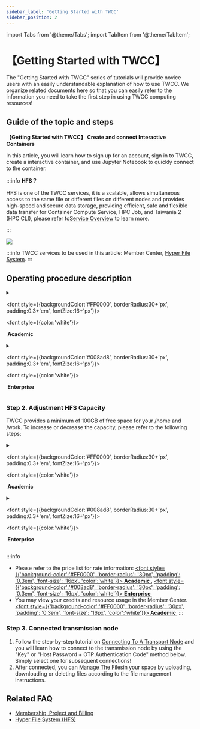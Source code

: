 ```yaml
---
sidebar_label: 'Getting Started with TWCC'
sidebar_position: 2
---
```


import Tabs from '@theme/Tabs';
import TabItem from '@theme/TabItem';


# 【Getting Started with TWCC】

The "Getting Started with TWCC" series of tutorials will provide novice users with an easily understandable explanation of how to use TWCC. We organize related documents here so that you can easily refer to the information you need to take the first step in using TWCC computing resources! <i class="fa fa-hand-peace-o" aria-hidden="true"></i>

## Guide of the topic and steps

**【Getting Started with TWCC】 Create and connect Interactive Containers**

In this article, you will learn how to sign up for an account, sign in to TWCC, create a interactive container, and use Jupyter Notebook to quickly connect to the container.


:::info
**HFS？**

HFS is one of the TWCC services, it is a scalable, allows simultaneous access to the same file or different files on different nodes and provides high-speed and secure data storage, providing efficient, safe and flexible data transfer for Container Compute Service, HPC Job, and Taiwania 2 (HPC CLI), please refer to[<ins>Service Overview</ins>](https://man.twcc.ai/@twccdocs/doc-hfs-main-zh/%2F%40twccdocs%2Fhfs-overview-zh) to learn more.

::: 


![](https://i.imgur.com/4ggibe9.png)




:::info
TWCC services to be used in this article: Member Center, [<ins>Hyper File System</ins>](https://man.twcc.ai/@twccdocs/doc-hfs-main-zh).
:::


## Operating procedure description

<details class="docspoiler">

<summary>

<font style={{backgroundColor:'#FF0000', borderRadius:30+'px', padding:0.3+'em', fontZize:16+'px'}}>

<font style={{color:'white'}}>

<b>&nbsp;Academic&nbsp;</b>

</font>

</font>

</summary> 


1. [Sign up for an account](https://iservice.nchc.org.tw/nchc_service/index.php?lang_type=#firstPage)
2. Once finished, you can [apply for a new project](https://man.twcc.ai/@twccdocs/doc-service-main-zh/https%3A%2F%2Fman.twcc.ai%2F%40twccdocs%2Fapply-project-and-credit-zh), or ask [Tenant Admin<i class="fa fa-question-circle" aria-hidden="true"></i>](https://man.twcc.vip/en/docs/role_permission/intro) to [add you to an available project](https://man.twcc.vip/en/docs/member/user-guides/project-management/project-member-management).
3. If you are a Tenant Admin, please [purchase credits](https://man.twcc.vip/en/docs/member/user-guides/billing/apply_credits) for your project, TWCC resources can only be created and used when there are credits in the project.
4. If you are a Tenant Admin, after the credit application is completed, you can split the project's parent wallet into multiple sub-wallets to allocate a fixed amount to your members. If there is no split, the project's parent wallet credit will be used directly. Please refer to [Project Wallet Management](https://man.twcc.ai/@twccdocs/doc-service-main-zh/https%3A%2F%2Fman.twcc.ai%2F%40twccdocs%2Fguide-service-manage-project-wallet-zh) for more information.


</details>

<!-- Space -->

<div style={{height:8+'px'}}></div>

<!-- 2. start -->

<details class="docspoiler">

<summary>

<font style={{backgroundColor:'#008ad8', borderRadius:30+'px', padding:0.3+'em', fontZize:16+'px'}}>

<font style={{color:'white'}}> 

<b>&nbsp;Enterprise&nbsp;</b>

</font>

</font>

</summary>


1. [Sign up for an account](https://tws.twcc.ai/)
2. Once finished, you can
    - Apply for a [Free Experience Program](https://member.twcc.ai/module_page.php?module=nchc_service#nchc_service/nchc_service.php?action=trial_prj_apply_step0), or
    - Contact TWS Sales (sales@twsc.io) for an in-depth understanding of your needs and we will assist you in adding new projects and credits, or
    - Ask [Tenant Admin<i class="fa fa-question-circle" aria-hidden="true"></i>](https://man.twcc.vip/en/docs/role_permission/intro) to [add you to an available project](https://man.twcc.vip/en/docs/member/user-guides/project-management/project-member-management).


</details>


### Step 2. Adjustment HFS Capacity

TWCC provides a minimum of 100GB of free space for your /home and /work. To increase or decrease the capacity, please refer to the following steps:

<!-- 1 start -->


<details class="docspoiler">

<summary> 

<font style={{backgroundColor:'#FF0000', borderRadius:30+'px', padding:0.3+'em', fontZize:16+'px'}}>

<font style={{color:'white'}}>

 <b>&nbsp;Academic&nbsp;</b>
 
 </font>
 
 </font>
 
 </summary> 

    
1. Login [Member Center](https://iservice.nchc.org.tw/nchc_service/index.php) > Select "Member Center" > Select "Purchases" > Select "High Speed File System (HFS)"
    
![](https://cos.twcc.ai/SYS-MANUAL/uploads/upload_14f95145ab43343e88dbbec779da6ace.png)
    
2. The left half provides capacity, adjustment instructions and personal space usage status,
   and the right half (top) has the option to change the paid bundle items, On the right half (bottom), you can enter the amount you want to purchase by entering /work or /home > click "Apply" > click "Submit" to adjust the capacity.

![](https://cos.twcc.ai/SYS-MANUAL/uploads/upload_23c64c3321fa24ad0d433c0b6b0be3c0.png)

</details>

<!-- Space -->

<div style={{height:8+'px'}}></div>

<!-- 2. start -->

<details class="docspoiler">

<summary>

<font style={{backgroundColor:'#008ad8', borderRadius:30+'px', padding:0.3+'em', fontZize:16+'px'}}>

<font style={{color:'white'}}> 

<b>&nbsp;Enterprise&nbsp;</b>
 
 </font>
 
 </font>
 
 </summary>

    
1. Login [Member Center](https://iservice.nchc.org.tw/nchc_service/index.php) > 選擇「會員中心」> 選擇「申購管理」> 選擇「申購高速檔案系統 (HFS)」

![](https://i.imgur.com/IzCTOiD.png)

2. The left half provides capacity, adjustment instructions and personal space usage status,
   and the right half (top) has the option to change the paid bundle items, On the right half (bottom), you can enter the amount you want to purchase by entering /work or /home > click "Apply" > click "Submit" to adjust the capacity.
    
![](https://cos.twcc.ai/SYS-MANUAL/uploads/upload_df824be235ea4480028561152af5c57d.png)


</details>


:::info
- Please refer to the price list for rate information: <a href="https://man.twcc.ai/@twccdocs/SJWlN3YDr?type=view#%E5%AE%B9%E5%99%A8%E9%81%8B%E7%AE%97%E6%9C%8D%E5%8B%99-Container-Compute-Service-CCS"><font style={{'background-color':'#FF0000', 'border-radius': '30px', 'padding': '0.3em', 'font-size': '16px', 'color':'white'}}><b>&nbsp;Academic&nbsp;</b></font></a>, <a href="https://man.twcc.ai/@twsdocs/pricing-zh#%E5%AE%B9%E5%99%A8%E9%81%8B%E7%AE%97%E6%9C%8D%E5%8B%99-Container-Compute-Service-CCS"><font style={{'background-color':'#008ad8', 'border-radius': '30px', 'padding': '0.3em', 'font-size': '16px', 'color':'white'}}><b>&nbsp;Enterprise&nbsp;</b></font></a>
- You may view your credits and resource usage in the Member Center. <a href="https://man.twcc.ai/@twccdocs/doc-service-main-zh/https%3A%2F%2Fman.twcc.ai%2F%40twccdocs%2Fguide-service-view-billing-resource-usage-zh"><font style={{'background-color':'#FF0000', 'border-radius': '30px', 'padding': '0.3em', 'font-size': '16px', 'color':'white'}}><b>&nbsp;Academic&nbsp;</b></font></a>
:::

### Step 3. Connected transmission node
    
1. Follow the step-by-step tutorial on [Connecting To A Transport Node](https://man.twcc.ai/@twccdocs/doc-hfs-main-zh/%2F%40twccdocs%2Fguide-hfs-connect-to-data-transfer-node-zh) and you will learn how to connect to the transmission node by using the "Key" or "Host Password + OTP Authentication Code" method below. Simply select one for subsequent connections!
2. After connected, you can [Manage The Files](https://man.twcc.ai/@twccdocs/doc-hfs-main-zh/%2F%40twccdocs%2Fguide-hfs-manage-files-zh)in your space by uploading, downloading or deleting files according to the file management instructions.


## Related FAQ 
- [Membership, Project and Billing](https://man.twcc.ai/@twccdocs/faq-zh/https%3A%2F%2Fman.twcc.ai%2F%40twccdocs%2Ffaq-membership-project-billing-zh)
- [Hyper File System (HFS)](https://man.twcc.ai/@twccdocs/doc-hfs-main-zh)